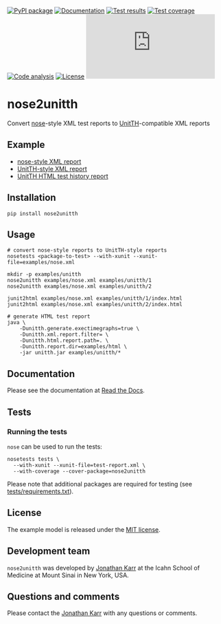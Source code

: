 [![PyPI package](https://img.shields.io/pypi/v/nose2unitth.svg)](https://pypi.python.org/pypi/nose2unitth)
[![Documentation](https://readthedocs.org/projects/nose2unitth/badge/?version=latest)](http://nose2unitth.readthedocs.org)
[![Test results](https://circleci.com/gh/KarrLab/nose2unitth.svg?style=shield)](https://circleci.com/gh/KarrLab/nose2unitth)
[![Test coverage](https://coveralls.io/repos/github/KarrLab/nose2unitth/badge.svg)](https://coveralls.io/github/KarrLab/nose2unitth)
[![Code analysis](https://codeclimate.com/github/KarrLab/nose2unitth/badges/gpa.svg)](https://codeclimate.com/github/KarrLab/nose2unitth)
[![License](https://img.shields.io/github/license/KarrLab/nose2unitth.svg)](LICENSE)
![Analytics](https://ga-beacon.appspot.com/UA-86759801-1/nose2unitth/README.md?pixel)

# nose2unitth
Convert [nose](http://nose.readthedocs.io)-style XML test reports to [UnitTH](http://junitth.sourceforge.net/)-compatible XML reports

## Example
* [nose-style XML report](examples/nose.xml)
* [UnitTH-style XML report](examples/unitth/1)
* [UnitTH HTML test history report](https://cdn.rawgit.com/KarrLab/nose2unitth/master/examples/html/index.html)

## Installation
```
pip install nose2unitth
```

## Usage
```
# convert nose-style reports to UnitTH-style reports
nosetests <package-to-test> --with-xunit --xunit-file=examples/nose.xml

mkdir -p examples/unitth
nose2unitth examples/nose.xml examples/unitth/1
nose2unitth examples/nose.xml examples/unitth/2

junit2html examples/nose.xml examples/unitth/1/index.html
junit2html examples/nose.xml examples/unitth/2/index.html

# generate HTML test report
java \
    -Dunitth.generate.exectimegraphs=true \
    -Dunitth.xml.report.filter= \
    -Dunitth.html.report.path=. \
    -Dunitth.report.dir=examples/html \
    -jar unitth.jar examples/unitth/*
```

## Documentation
Please see the documentation at [Read the Docs](http://nose2unitth.readthedocs.io).

## Tests
### Running the tests
`nose` can be used to run the tests:
```
nosetests tests \
  --with-xunit --xunit-file=test-report.xml \
  --with-coverage --cover-package=nose2unitth
```

Please note that additional packages are required for testing (see [tests/requirements.txt](tests/requirements.txt)).

## License
The example model is released under the [MIT license](LICENSE).

## Development team
`nose2unitth` was developed by [Jonathan Karr](http://www.karrlab.org) at the Icahn School of Medicine at Mount Sinai in New York, USA.

## Questions and comments
Please contact the [Jonathan Karr](http://www.karrlab.org) with any questions or comments.
